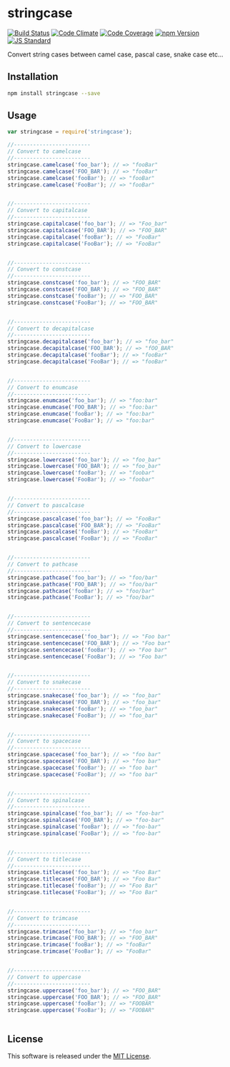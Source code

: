 stringcase
==========

<!---
This file is generated by ape-tmpl. Do not update manually.
--->

<!-- Badge Start -->
<a name="badges"></a>

[![Build Status][bd_travis_shield_url]][bd_travis_url]
[![Code Climate][bd_codeclimate_shield_url]][bd_codeclimate_url]
[![Code Coverage][bd_codeclimate_coverage_shield_url]][bd_codeclimate_url]
[![npm Version][bd_npm_shield_url]][bd_npm_url]
[![JS Standard][bd_standard_shield_url]][bd_standard_url]

[bd_repo_url]: https://github.com/okunishinishi/node-stringcase
[bd_travis_url]: http://travis-ci.org/okunishinishi/node-stringcase
[bd_travis_shield_url]: http://img.shields.io/travis/okunishinishi/node-stringcase.svg?style=flat
[bd_travis_com_url]: http://travis-ci.com/okunishinishi/node-stringcase
[bd_travis_com_shield_url]: https://api.travis-ci.com/okunishinishi/node-stringcase.svg?token=
[bd_license_url]: https://github.com/okunishinishi/node-stringcase/blob/master/LICENSE
[bd_codeclimate_url]: http://codeclimate.com/github/okunishinishi/node-stringcase
[bd_codeclimate_shield_url]: http://img.shields.io/codeclimate/github/okunishinishi/node-stringcase.svg?style=flat
[bd_codeclimate_coverage_shield_url]: http://img.shields.io/codeclimate/coverage/github/okunishinishi/node-stringcase.svg?style=flat
[bd_gemnasium_url]: https://gemnasium.com/okunishinishi/node-stringcase
[bd_gemnasium_shield_url]: https://gemnasium.com/okunishinishi/node-stringcase.svg
[bd_npm_url]: http://www.npmjs.org/package/stringcase
[bd_npm_shield_url]: http://img.shields.io/npm/v/stringcase.svg?style=flat
[bd_standard_url]: http://standardjs.com/
[bd_standard_shield_url]: https://img.shields.io/badge/code%20style-standard-brightgreen.svg

<!-- Badge End -->


<!-- Description Start -->
<a name="description"></a>

Convert string cases between camel case, pascal case, snake case etc...

<!-- Description End -->




<!-- Sections Start -->
<a name="sections"></a>

<!-- Section from "doc/guides/01.Installation.md.hbs" Start -->

<a name="section-doc-guides-01-installation-md"></a>
Installation
-----

```bash
npm install stringcase --save
```


<!-- Section from "doc/guides/01.Installation.md.hbs" End -->

<!-- Section from "doc/guides/02.Usage.md.hbs" Start -->

<a name="section-doc-guides-02-usage-md"></a>
Usage
-------

```Javascript
var stringcase = require('stringcase');

//------------------------
// Convert to camelcase
//------------------------
stringcase.camelcase('foo_bar'); // => "fooBar"
stringcase.camelcase('FOO_BAR'); // => "fooBar"
stringcase.camelcase('fooBar'); // => "fooBar"
stringcase.camelcase('FooBar'); // => "fooBar"


//------------------------
// Convert to capitalcase
//------------------------
stringcase.capitalcase('foo_bar'); // => "Foo_bar"
stringcase.capitalcase('FOO_BAR'); // => "FOO_BAR"
stringcase.capitalcase('fooBar'); // => "FooBar"
stringcase.capitalcase('FooBar'); // => "FooBar"


//------------------------
// Convert to constcase
//------------------------
stringcase.constcase('foo_bar'); // => "FOO_BAR"
stringcase.constcase('FOO_BAR'); // => "FOO_BAR"
stringcase.constcase('fooBar'); // => "FOO_BAR"
stringcase.constcase('FooBar'); // => "FOO_BAR"


//------------------------
// Convert to decapitalcase
//------------------------
stringcase.decapitalcase('foo_bar'); // => "foo_bar"
stringcase.decapitalcase('FOO_BAR'); // => "fOO_BAR"
stringcase.decapitalcase('fooBar'); // => "fooBar"
stringcase.decapitalcase('FooBar'); // => "fooBar"


//------------------------
// Convert to enumcase
//------------------------
stringcase.enumcase('foo_bar'); // => "foo:bar"
stringcase.enumcase('FOO_BAR'); // => "foo:bar"
stringcase.enumcase('fooBar'); // => "foo:bar"
stringcase.enumcase('FooBar'); // => "foo:bar"


//------------------------
// Convert to lowercase
//------------------------
stringcase.lowercase('foo_bar'); // => "foo_bar"
stringcase.lowercase('FOO_BAR'); // => "foo_bar"
stringcase.lowercase('fooBar'); // => "foobar"
stringcase.lowercase('FooBar'); // => "foobar"


//------------------------
// Convert to pascalcase
//------------------------
stringcase.pascalcase('foo_bar'); // => "FooBar"
stringcase.pascalcase('FOO_BAR'); // => "FooBar"
stringcase.pascalcase('fooBar'); // => "FooBar"
stringcase.pascalcase('FooBar'); // => "FooBar"


//------------------------
// Convert to pathcase
//------------------------
stringcase.pathcase('foo_bar'); // => "foo/bar"
stringcase.pathcase('FOO_BAR'); // => "foo/bar"
stringcase.pathcase('fooBar'); // => "foo/bar"
stringcase.pathcase('FooBar'); // => "foo/bar"


//------------------------
// Convert to sentencecase
//------------------------
stringcase.sentencecase('foo_bar'); // => "Foo bar"
stringcase.sentencecase('FOO_BAR'); // => "Foo bar"
stringcase.sentencecase('fooBar'); // => "Foo bar"
stringcase.sentencecase('FooBar'); // => "Foo bar"


//------------------------
// Convert to snakecase
//------------------------
stringcase.snakecase('foo_bar'); // => "foo_bar"
stringcase.snakecase('FOO_BAR'); // => "foo_bar"
stringcase.snakecase('fooBar'); // => "foo_bar"
stringcase.snakecase('FooBar'); // => "foo_bar"


//------------------------
// Convert to spacecase
//------------------------
stringcase.spacecase('foo_bar'); // => "foo bar"
stringcase.spacecase('FOO_BAR'); // => "foo bar"
stringcase.spacecase('fooBar'); // => "foo bar"
stringcase.spacecase('FooBar'); // => "foo bar"


//------------------------
// Convert to spinalcase
//------------------------
stringcase.spinalcase('foo_bar'); // => "foo-bar"
stringcase.spinalcase('FOO_BAR'); // => "foo-bar"
stringcase.spinalcase('fooBar'); // => "foo-bar"
stringcase.spinalcase('FooBar'); // => "foo-bar"


//------------------------
// Convert to titlecase
//------------------------
stringcase.titlecase('foo_bar'); // => "Foo Bar"
stringcase.titlecase('FOO_BAR'); // => "Foo Bar"
stringcase.titlecase('fooBar'); // => "Foo Bar"
stringcase.titlecase('FooBar'); // => "Foo Bar"


//------------------------
// Convert to trimcase
//------------------------
stringcase.trimcase('foo_bar'); // => "foo_bar"
stringcase.trimcase('FOO_BAR'); // => "FOO_BAR"
stringcase.trimcase('fooBar'); // => "fooBar"
stringcase.trimcase('FooBar'); // => "FooBar"


//------------------------
// Convert to uppercase
//------------------------
stringcase.uppercase('foo_bar'); // => "FOO_BAR"
stringcase.uppercase('FOO_BAR'); // => "FOO_BAR"
stringcase.uppercase('fooBar'); // => "FOOBAR"
stringcase.uppercase('FooBar'); // => "FOOBAR"



```



<!-- Section from "doc/guides/02.Usage.md.hbs" End -->


<!-- Sections Start -->


<!-- LICENSE Start -->
<a name="license"></a>

License
-------
This software is released under the [MIT License](https://github.com/okunishinishi/node-stringcase/blob/master/LICENSE).

<!-- LICENSE End -->


